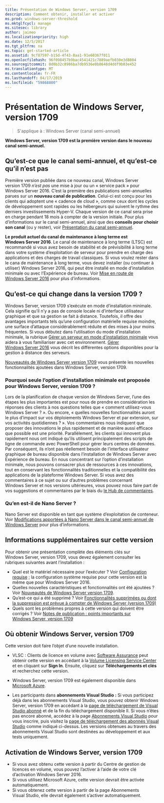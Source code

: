```yaml
---
title: Présentation de Windows Server, version 1709
description: Comment obtenir, installer et activer
ms.prod: windows-server-threshold
ms.mktglfcycl: manage
ms.sitesec: library
author: jaimeo
ms.localizationpriority: high
ms.date: 12/5/2017
ms.tgt_pltfrm: na
ms.topic: get-started-article
ms.assetid: 9cf87597-b15d-4f43-8aa1-91e60367f011
ms.openlocfilehash: 96f098457b9bac4541421c7889aefb030e3d8804
ms.sourcegitcommit: 0d0b32c8986ba7db9536e0b8648d4ddf9b03e452
ms.translationtype: MT
ms.contentlocale: fr-FR
ms.lasthandoff: 04/17/2019
ms.locfileid: "59868800"
---
```

# <a name="introducing-windows-server-version-1709"></a>Présentation de Windows Server, version 1709

>S'applique à : Windows Server (canal semi-annuel)

**Windows Server, version 1709 est la première version dans le nouveau canal semi-annuel.** 

## <a name="what-the-semi-annual-channel-is--and-isnt"></a>Qu’est-ce que le canal semi-annuel, et qu’est-ce qu’il n’est pas
Première version publiée dans ce nouveau canal, Windows Server version 1709 *n’est pas* une mise à jour ou un « service pack » pour Windows Server 2016. C’est la première des publications semi-annuelles parues sur un **nouveau canal de publication**. Celui-ci est conçu pour les clients qui adoptent une « cadence de cloud », comme ceux dont les cycles de développement sont rapides ou les hébergeurs qui suivent le rythme des derniers investissements Hyper\-V. Chaque version de ce canal sera prise en charge pendant 18 mois à compter de la version initiale. Pour plus d’informations sur le canal semi-annuel, ainsi que des **conseils pour choisir son canal** (ou y rester), voir [Présentation du canal semi-annuel](semi-annual-channel-overview.md).


**Le produit actuel du canal de maintenance à long terme est Windows Server 2016**. Le canal de maintenance à long terme (LTSC) est recommandé si vous avez besoin de stabilité et de prévisibilité à long terme dans votre système d’exploitation de serveur pour prendre en charge des applications et des charges de travail classiques. Si vous voulez rester dans le cana de maintenance à long terme, vous devez installer (ou continuer à utiliser) Windows Server 2016, qui peut être installé en mode d’installation minimale ou avec l’Expérience de bureau. Voir [Mise en route de Windows Server 2016](https://docs.microsoft.com/windows-server/get-started/server-basics) pour plus d’informations.


## <a name="whats-different-about-1709"></a>Qu’est-ce qui change dans la version 1709 ?

Windows Server, version 1709 s’exécute en mode d’installation minimale. Cela signifie qu’il n’y a pas de console locale ni d’interface utilisateur graphique et que sa gestion se fait à distance. Toutefois, il offre des avantages importants tels qu’une configuration matérielle requise moindre, une surface d’attaque considérablement réduite et des mises à jour moins fréquentes. Si vous débutez dans l’utilisation du mode d’installation minimale, la rubrique [Gérer un serveur en mode d’installation minimale](../administration/server-core/server-core-manage.md) vous aidera à vous familiariser avec cet environnement. [Gérer Windows Server 2016](../administration/manage-windows-server.md) vous décrit les différentes options disponibles pour la gestion à distance des serveurs.

[Nouveautés de Windows Server version 1709](whats-new-in-windows-server-1709.md) vous présente les nouvelles fonctionnalités ajoutées dans Windows Server, version 1709.

### <a name="why-does-windows-server-version-1709-offer-only-the-server-core-installation-option"></a>Pourquoi seule l’option d’installation minimale est proposée pour Windows Server, version 1709 ?
Lors de la planification de chaque version de Windows Server, l’une des étapes les plus importantes est pour nous de prendre en considération les réponses des clients à nos questions telles que « comment utilisez-vous Windows Server ? ». Ou encore, « quelles nouvelles fonctionnalités auront le plus d’impact sur vos déploiements Windows Server et par extension, sur vos activités quotidiennes ? ». Vos commentaires nous indiquent que proposer des innovations le plus rapidement et de manière aussi efficace que possible est une priorité. Parallèlement, les clients qui innovent plus rapidement nous ont indiqué qu’ils utilisent principalement des scripts de ligne de commande avec PowerShell pour gérer leurs centres de données. Par conséquent, ils n’ont pas réellement besoin de l’interface utilisateur graphique de bureau disponible dans l’installation de Windows Server avec Expérience de bureau. En nous concentrant sur l’option d’installation minimale, nous pouvons consacrer plus de ressources à ces innovations, tout en conservant les fonctionnalités traditionnelles et la compatibilité des applications de la plateforme Windows Server. Si vous avez des commentaires à ce sujet ou sur d’autres problèmes concernant Windows Server et nos versions ultérieures, vous pouvez nous faire part de vos suggestions et commentaires par le biais du [le Hub de commentaires](https://support.microsoft.com/help/4021566/windows-10-send-feedback-to-microsoft-with-feedback-hub-app).


### <a name="what-about-nano-server"></a>Qu’en est-il de Nano Server ?
Nano Server est disponible en tant que système d’exploitation de conteneur. Voir [Modifications apportées à Nano Server dans le canal semi-annuel de Windows Server](nano-in-semi-annual-channel.md) pour plus d’informations.

## <a name="additional-information-about-this-release"></a>Informations supplémentaires sur cette version
Pour obtenir une présentation complète des éléments clés sur Windows Server, version 1709, vous devez également consulter les rubriques suivantes avant l’installation :

- Quel est le matériel nécessaire pour l’exécuter ? Voir [Configuration requise](system-requirements.md) ; la configuration système requise pour cette version est la même que pour Windows Server 2016.
- Quelles nouvelles caractéristiques et fonctionnalités ont été ajoutées ? Voir [Nouveautés de Windows Server version 1709](whats-new-in-windows-server-1709.md).
- Qu’est-ce qui a été supprimé ? Voir [Fonctionnalités supprimées ou dont la suppression est prévue à compter de Windows Server (version 1709)](Removed-Features-1709.md)
- Quels sont les problèmes propres à cette version qui doivent être corrigés ? Voir [Notes de publication : points importants sur Windows Server, version 1709](server-1709-relnotes.md)


## <a name="where-to-obtain-windows-server-version-1709"></a>Où obtenir Windows Server, version 1709

Cette version doit faire l’objet d’une nouvelle installation.

- VLSC : Clients de licence en volume avec [Software Assurance](https://www.microsoft.com/en-us/licensing/licensing-programs/software-assurance-default.aspx) peut obtenir cette version en accédant à la [Volume Licensing Service Center](https://www.microsoft.com/Licensing/servicecenter/default.aspx) et en cliquant sur **Sign In**. Ensuite, cliquez sur **Téléchargements et clés** et recherchez cette version. 

- Windows Server, version 1709 est également disponible dans [Microsoft Azure](https://azuremarketplace.microsoft.com/en-us/marketplace/apps/Microsoft.WindowsServer?tab=Overview).

- Les participants dans **abonnements Visual Studio :** Si vous participez déjà dans les abonnements Visual Studio, vous pouvez obtenir Windows Server, version 1709 en accédant à la [page de téléchargement de Visual Studio abonné](https://my.visualstudio.com/downloads?pid=2347) et de la fin du téléchargement disponible Il. Si vous n’êtes pas encore abonné, accédez à la page [Abonnements Visual Studio](https://www.visualstudio.com/subscriptions/) pour vous inscrire, puis visitez la [page de téléchargement des abonnés Visual Studio](https://my.visualstudio.com/downloads?pid=2347) comme indiqué ci-dessus. Les versions obtenues au travers des abonnements Visual Studio sont destinées au développement et aux tests uniquement.




## <a name="activating-windows-server-version-1709"></a>Activation de Windows Server, version 1709

- Si vous avez obtenu cette version à partir du Centre de gestion de licences en volume, vous pouvez l’activer à l’aide de votre clé d’activation Windows Server 2016.
- Si vous utilisez Microsoft Azure, cette version devrait être activée automatiquement.
- Si vous obtenez cette version à partir de la page Abonnements Visual Studio, elle devrait également s’activer automatiquement.